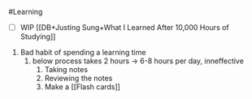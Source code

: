 #Learning 
- [ ] WIP  [[DB+Justing Sung+What I Learned After 10,000 Hours of Studying]]

1. Bad habit of spending a learning time
	1. below process takes 2 hours -> 6-8 hours per day, inneffective
		1. Taking notes
		2. Reviewing the notes
		3. Make a [[Flash cards]]

